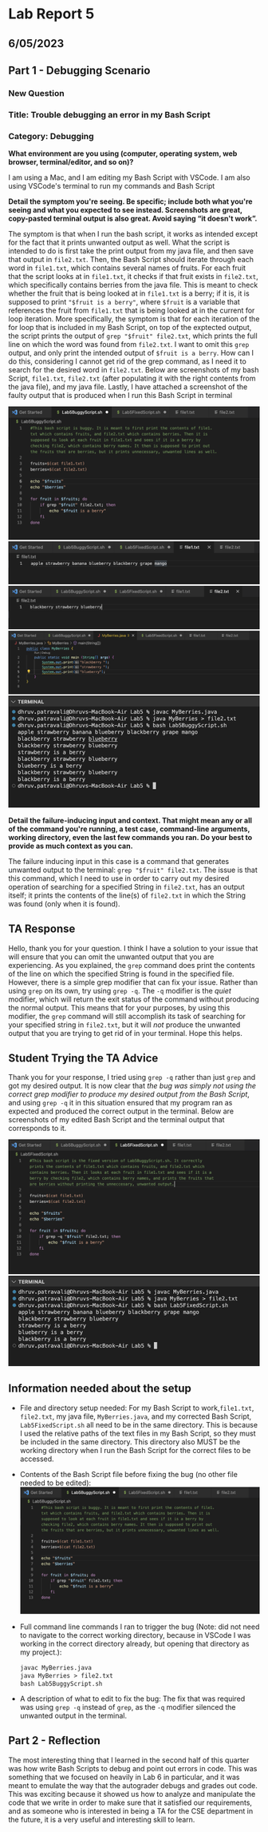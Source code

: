 # Lab Report 5
## 6/05/2023
## Part 1 - Debugging Scenario
### New Question
### Title: Trouble debugging an error in my Bash Script
### Category: Debugging
**What environment are you using (computer, operating system, web browser, terminal/editor, and so on)?**

I am using a Mac, and I am editing my Bash Script with VSCode. I am also using VSCode's terminal to run my commands and Bash Script

**Detail the symptom you're seeing. Be specific; include both what you're seeing and what you expected to see instead. Screenshots are great, copy-pasted terminal output is also great. Avoid saying “it doesn't work”.**

The symptom is that when I run the bash script, it works as intended except for the fact that it prints unwanted output as well.
What the script is intended to do is first take the print output from my java file, and then save that output in `file2.txt`. Then, the Bash Script should iterate through each word in `file1.txt`, which contains several names of fruits. For each fruit that the script looks at in `file1.txt`, it checks if that fruit exists in `file2.txt`, which specifically contains berries from the java file. This is meant to check whether the fruit that is being looked at in `file1.txt` is a berry; if it is, it is supposed to print `"$fruit is a berry"`, where `$fruit` is a variable that references the fruit from `file1.txt` that is being looked at in the current for loop iteration. More specifically, the symptom is that for each iteration of the for loop that is included in my Bash Script, on top of the exptected output, the script prints the output of `grep "$fruit" file2.txt`, which prints the full line on which the word was found from `file2.txt`. I want to omit this `grep` output, and only print the intended output of `$fruit is a berry`. How can I do this, considering I cannot get rid of the grep command, as I need it to search for the desired word in `file2.txt`. Below are screenshots of my bash Script, `file1.txt`, `file2.txt` (after populating it with the right contents from the java file), and my java file. Lastly, I have attached a screenshot of the faulty output that is produced when I run this Bash Script in terminal

![Image](Lab5Buggy.png)
![Image](fruits.png)
![Image](berries.png)
![Image](MyBerriesJavaFile.png)
![Image](correctBuggyScript.png)

**Detail the failure-inducing input and context. That might mean any or all of the command you're running, a test case, command-line arguments, working directory, even the last few commands you ran. Do your best to provide as much context as you can.**

The failure inducing input in this case is a command that generates unwanted output to the terminal: `grep "$fruit" file2.txt`. The issue is that this command, which I need to use in order to carry out my desired operation of searching for a specified String in `file2.txt`, has an output itself; it prints the contents of the line(s) of `file2.txt` in which the String was found (only when it is found).


## TA Response
Hello, thank you for your question. I think I have a solution to your issue that will ensure that you can omit the unwanted output that you are experiencing. As you explained, the `grep` command does print the contents of the line on which the specified String is found in the specified file. However, there is a simple grep modifier that can fix your issue. Rather than using `grep` on its own, try using `grep -q`. The `-q` modifier is the *quiet* modifier, which will return the exit status of the command without producing the normal output. This means that for your purposes, by using this modifier, the `grep` command will still accomplish its task of searching for your specified string in `file2.txt`, but it will *not* produce the unwanted output that you are trying to get rid of in your terminal. Hope this helps.

## Student Trying the TA Advice
Thank you for your response, I tried using `grep -q` rather than just `grep` and got my desired output. It is now clear that *the bug was simply not using the correct grep modifier to produce my desired output from the Bash Script*, and using `grep -q` it in this situation ensured that my program ran as expected and produced the correct output in the terminal. Below are screenshots of my edited Bash Script and the terminal output that corresponds to it. 

![Image](Lab5Fixed.png)
![Image](correctFixedScript.png)

## Information needed about the setup

- File and directory setup needed: For my Bash Script to work,`file1.txt`, `file2.txt`, my java file, `MyBerries.java`, and my corrected Bash Script, `Lab5FixedScript.sh` all need to be in the same directory. This is because I used the relative paths of the text files in my Bash Script, so they must be included in the same directory. This directory also MUST be the working directory when I run the Bash Script for the correct files to be accessed. 
- Contents of the Bash Script file before fixing the bug (no other file needed to be edited): ![Image](Lab5Buggy.png)
- Full command line commands I ran to trigger the bug (Note: did not need to navigate to the correct working directory, because in VSCode I was working in the correct directory already, but opening that directory as my project.):
    
      javac MyBerries.java
      java MyBerries > file2.txt
      bash Lab5BuggyScript.sh

- A description of what to edit to fix the bug: The fix that was required was using `grep -q` instead of `grep`, as the `-q` modifier silenced the unwanted output in the terminal. 

## Part 2 - Reflection

The most interesting thing that I learned in the second half of this quarter was how write Bash Scripts to debug and point out errors in code. This was something that we focused on heavily in Lab 6 in particular, and it was meant to emulate the way that the autograder debugs and grades out code. This was exciting because it showed us how to analyze and manipulate the code that we write in order to make sure that it satisfied our requirements, and as someone who is interested in being a TA for the CSE department in the future, it is a very useful and interesting skill to learn. 

